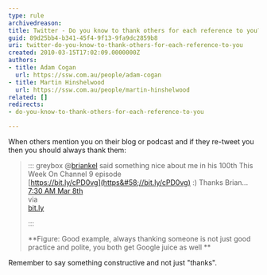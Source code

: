 ```yaml
---
type: rule
archivedreason: 
title: Twitter - Do you know to thank others for each reference to you?
guid: 89d25bb4-b341-45f4-9f13-9fa9dc2859b8
uri: twitter-do-you-know-to-thank-others-for-each-reference-to-you
created: 2010-03-15T17:02:09.0000000Z
authors:
- title: Adam Cogan
  url: https://ssw.com.au/people/adam-cogan
- title: Martin Hinshelwood
  url: https://ssw.com.au/people/martin-hinshelwood
related: []
redirects:
- do-you-know-to-thank-others-for-each-reference-to-you

---
```


When others mention you on their blog or podcast and if they re-tweet you then you should always thank them:


> ::: greybox
> @[briankel](http&#58;//twitter.com/briankel) said something nice about me in his 100th This Week On Channel 9 episode <br>      [https://bit.ly/cPD0vg](https&#58;//bit.ly/cPD0vg) :) Thanks Brian... <br>      [7:30 AM Mar 8th](http&#58;//twitter.com/MrHinsh/status/10160987074)<br>      via <br>      [bit.ly](https&#58;//bitly.com/)
> 
> :::
> 
> 
> **Figure: Good example, always thanking someone is not just good practice and polite, you both get Google juice as well
> **


Remember to say something constructive and not just "thanks".

<!--endintro-->
